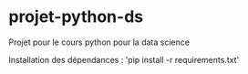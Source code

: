 # projet-python-ds
Projet pour le cours python pour la data science

Installation des dépendances : 'pip install -r requirements.txt'
